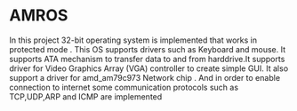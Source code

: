 # AMROS
In this project 32-bit operating system is implemented that works in protected mode . This OS supports drivers such as Keyboard and mouse. 
It supports ATA mechanism to transfer data to and from harddrive.It supports driver for Video Graphics Array (VGA) controller to create simple GUI. 
It also support a driver for amd_am79c973 Network chip . 
And in order to enable connection to internet some communication protocols such as TCP,UDP,ARP and ICMP are implemented
